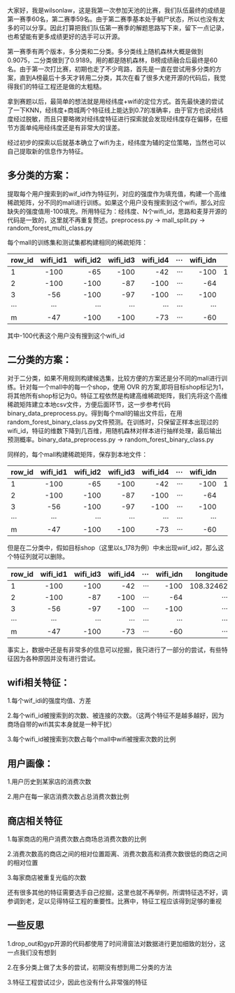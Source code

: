 大家好，我是wilsonlaw，这是我第一次参加天池的比赛，我们队伍最终的成绩是第一赛季60名，第二赛季59名。由于第二赛季基本处于躺尸状态，所以也没有太多的可以分享。因此打算把我们队伍第一赛季的解题思路写下来，留下一点记录，也希望能有更多成绩更好的选手可以开源。

第一赛季有两个版本，多分类和二分类。多分类线上随机森林大概是做到0.9075，二分类做到了0.9189。用的都是随机森林，B榜成绩融合后最终是60名。由于第一次打比赛，初期也走了不少弯路，首先是一直在尝试用多分类的方案，直到A榜最后十多天才转用二分类，其次在看了很多大佬开源的代码后，我觉得我们的特征工程还是做的太粗糙。

拿到赛题以后，最简单的想法就是用经纬度+wifi的定位方式。首先最快速的尝试了一下KNN，经纬度+商城两个特征线上能达到0.7的准确率，由于官方也说经纬度经过脱敏，而且只要略微对经纬度特征进行探索就会发现经纬度存在偏移，在细节方面单纯用经纬度还是有非常大的误差。

经过初步的探索以后就基本确立了wifi为主，经纬度为辅的定位策略，当然也可以自己提取新的信息作为特征。

多分类的方案：
---
提取每个用户搜索到的wif_id作为特征列，对应的强度作为填充值，构建一个高维稀疏矩阵，分不同的mall进行训练。如果这个用户没有搜索到这个wifi，那么对应缺失的强度值用-100填充。所用特征为：经纬度、N个wifi_id，思路和麦芽开源的代码是一致的，这里就不再重复赘述。preprocess.py -> mall_split.py -> random_forest_multi_class.py

每个mall的训练集和测试集都构建相同的稀疏矩阵：

| row_id | wifi_id1| wifi_id2|wifi_id3|wifi_id4|···|wifi_idn|longitude|latitude|shop_id|
| ---- |:-----:| -----:|-----:|-----:|-----:|-----:|-----:|-----:|------:|
| 1  | -100 | -65 |-100 |-42 |···|-100|108.32462|46.23547|s_1043|
| 2 | -100 | -100|-87|-100|···|-64|···|···|s_178|
| 3 | -56| -100|-97|-100|···|-100|···|···|s_458|
| ··· | ···| ···|···|···|···|···|···|···|···|
| m | -47| -100|-100|-73|···|-60|···|···|s_178|

其中-100代表这个用户没有搜到这个wifi_id

二分类的方案：
---

对于二分类，如果不用规则构建候选集，比较方便的方案还是分不同的mall进行训练。针对每一个mall中的每一个shop，使用 OVR 的方案,即将目标shop标记为1，将其他所有shop标记为0。特征工程依然是构建高维稀疏矩阵，我们先将这个高维稀疏矩阵建立本地csv文件，方便后面环节，这一步参考代码binary_data_preprocess.py。得到每个mall的输出文件后，在用random_forest_binary_class.py文件预测。在训练时，只保留正样本出现过的wifi_id，特征的维数下降到几百维，用随机森林对样本进行抽样处理，最后输出预测概率。binary_data_preprocess.py -> random_forest_binary_class.py

同样的，每个mall构建稀疏矩阵，保存到本地文件：

| row_id | wifi_id1| wifi_id2|wifi_id3|wifi_id4|···|wifi_idn|longitude|latitude|shop_id|
| ---- |:-----:| -----:|-----:|-----:|-----:|-----:|-----:|-----:|------:|
| 1  | -100 | -65 |-100 |-42 |···|-100|108.32462|46.23547|s_1043|
| 2 | -100 | -100|-87|-100|···|-64|···|···|s_178|
| 3 | -56| -100|-97|-100|···|-100|···|···|s_458|
| ··· | ···| ···|···|···|···|···|···|···|···|
| m | -47| -100|-100|-73|···|-60|···|···|s_178|

但是在二分类中，假如目标shop（这里以s_178为例）中未出现wiif_id2，那么这个特征列就可以删除。

| row_id | wifi_id1|wifi_id3|wifi_id4|···|wifi_idn|longitude|latitude|shop_id|label|
| ---- |:-----:| -----:|-----:|-----:|-----:|-----:|-----:|-----:|------:|
| 1  | -100  |-100 |-42 |···|-100|108.32462|46.23547|s_1043|0|
| 2 | -100 |-87|-100|···|-64|···|···|s_178|1|
| 3 | -56| -97|-100|···|-100|···|···|s_458|0|
| ··· | ···| ···|···|···|···|···|···|···|···|
| m | -47|-100|-73|···|-60|···|···|s_178|1|


事实上，数据中还是有非常多的信息可以挖掘，我只进行了一部分的尝试，有些特征因为各种原因并没有进行尝试。

wifi相关特征：
---

1.每个wif_idi的强度均值、方差

2.每个wifi_id被搜索到的次数、被连接的次数。（这两个特征不是越多越好，因为商场自带的wifi其实本身就是一种干扰）

3.每个wifi_id被搜索到次数占每个mall中wifi被搜索次数的比例

用户画像：
---

1.用户历史到某家店的消费次数

2.用户在每一家店消费次数占总消费次数比例


商店相关特征
---
1.每家商店的用户消费次数占商场总消费次数的比例

2.消费次数高的商店之间的相对位置距离、消费次数高和消费次数很低的商店之间的相对位置

3.每家商店被重复光临的次数

还有很多其他的特征需要选手自己挖掘，这里也就不再举例，所谓特征选不好，调参调到老，足以见得特征工程的重要性。比赛中，特征工程应该得到足够的重视

一些反思
---

1.drop_out和gyp开源的代码都使用了时间滑窗法对数据进行更加细致的划分，这一点我们没有想到

2.在多分类上做了太多的尝试，初期没有想到用二分类的方法

3.特征工程尝试过少，因此也没有什么非常强的特征
